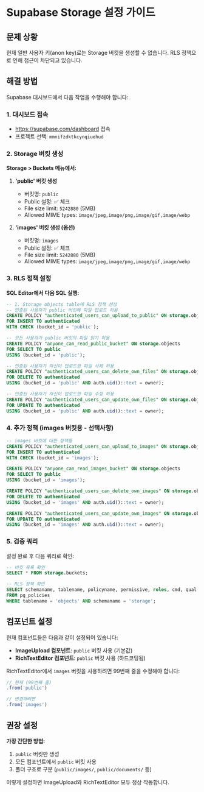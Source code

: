 # Supabase Storage 설정 가이드

## 문제 상황
현재 일반 사용자 키(anon key)로는 Storage 버킷을 생성할 수 없습니다. RLS 정책으로 인해 접근이 차단되고 있습니다.

## 해결 방법

Supabase 대시보드에서 다음 작업을 수행해야 합니다:

### 1. 대시보드 접속
- https://supabase.com/dashboard 접속
- 프로젝트 선택: `mmnifzdktkcynqiuehud`

### 2. Storage 버킷 생성

**Storage > Buckets 메뉴에서:**

1. **'public' 버킷 생성**
   - 버킷명: `public`
   - Public 설정: ✅ 체크
   - File size limit: `5242880` (5MB)
   - Allowed MIME types: `image/jpeg,image/png,image/gif,image/webp`

2. **'images' 버킷 생성 (옵션)**
   - 버킷명: `images`  
   - Public 설정: ✅ 체크
   - File size limit: `5242880` (5MB)
   - Allowed MIME types: `image/jpeg,image/png,image/gif,image/webp`

### 3. RLS 정책 설정

**SQL Editor에서 다음 SQL 실행:**

```sql
-- 1. Storage objects table에 RLS 정책 생성
-- 인증된 사용자가 public 버킷에 파일 업로드 허용
CREATE POLICY "authenticated_users_can_upload_to_public" ON storage.objects
FOR INSERT TO authenticated
WITH CHECK (bucket_id = 'public');

-- 모든 사용자가 public 버킷의 파일 읽기 허용
CREATE POLICY "anyone_can_read_public_bucket" ON storage.objects
FOR SELECT TO public
USING (bucket_id = 'public');

-- 인증된 사용자가 자신이 업로드한 파일 삭제 허용
CREATE POLICY "authenticated_users_can_delete_own_files" ON storage.objects
FOR DELETE TO authenticated
USING (bucket_id = 'public' AND auth.uid()::text = owner);

-- 인증된 사용자가 자신이 업로드한 파일 수정 허용
CREATE POLICY "authenticated_users_can_update_own_files" ON storage.objects
FOR UPDATE TO authenticated
USING (bucket_id = 'public' AND auth.uid()::text = owner);
```

### 4. 추가 정책 (images 버킷용 - 선택사항)

```sql
-- images 버킷에 대한 정책들
CREATE POLICY "authenticated_users_can_upload_to_images" ON storage.objects
FOR INSERT TO authenticated
WITH CHECK (bucket_id = 'images');

CREATE POLICY "anyone_can_read_images_bucket" ON storage.objects
FOR SELECT TO public
USING (bucket_id = 'images');

CREATE POLICY "authenticated_users_can_delete_own_images" ON storage.objects
FOR DELETE TO authenticated
USING (bucket_id = 'images' AND auth.uid()::text = owner);

CREATE POLICY "authenticated_users_can_update_own_images" ON storage.objects
FOR UPDATE TO authenticated
USING (bucket_id = 'images' AND auth.uid()::text = owner);
```

### 5. 검증 쿼리

설정 완료 후 다음 쿼리로 확인:

```sql
-- 버킷 목록 확인
SELECT * FROM storage.buckets;

-- RLS 정책 확인
SELECT schemaname, tablename, policyname, permissive, roles, cmd, qual 
FROM pg_policies 
WHERE tablename = 'objects' AND schemaname = 'storage';
```

## 컴포넌트 설정

현재 컴포넌트들은 다음과 같이 설정되어 있습니다:

- **ImageUpload 컴포넌트**: `public` 버킷 사용 (기본값)
- **RichTextEditor 컴포넌트**: `public` 버킷 사용 (하드코딩됨)

RichTextEditor에서 `images` 버킷을 사용하려면 99번째 줄을 수정해야 합니다:

```javascript
// 현재 (99번째 줄)
.from('public')

// 변경하려면
.from('images')
```

## 권장 설정

**가장 간단한 방법:**
1. `public` 버킷만 생성
2. 모든 컴포넌트에서 `public` 버킷 사용
3. 폴더 구조로 구분 (`public/images/`, `public/documents/` 등)

이렇게 설정하면 ImageUpload와 RichTextEditor 모두 정상 작동합니다.